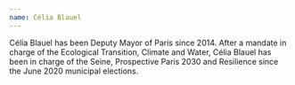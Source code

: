 ```yaml
---
name: Célia Blauel
---
```

Célia Blauel has been Deputy Mayor of Paris since 2014. After a mandate in charge of the Ecological Transition, Climate and Water, Célia Blauel has been in charge of the Seine, Prospective Paris 2030 and Resilience since the June 2020 municipal elections.